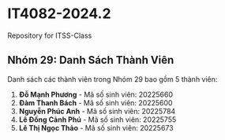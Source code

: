 # IT4082-2024.2

Repository for ITSS-Class

## Nhóm 29: Danh Sách Thành Viên

Danh sách các thành viên trong Nhóm 29 bao gồm 5 thành viên:

1. **Đỗ Mạnh Phương** - Mã số sinh viên: 20225660  
2. **Đàm Thanh Bách** - Mã số sinh viên: 20225600   
3. **Nguyễn Phúc Anh** - Mã số sinh viên: 20225784   
4. **Lê Đồng Cảnh Phú** - Mã số sinh viên: 20225755 
5. **Lê Thị Ngọc Thảo** - Mã số sinh viên: 20225673  
